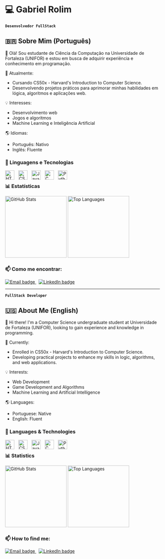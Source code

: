 # 💻 Gabriel Rolim

**`Desenvolvedor FullStack`**

## 🇧🇷 Sobre Mim (Português)

👋 Olá! Sou estudante de Ciência da Computação na Universidade de Fortaleza (UNIFOR) e estou em busca de adquirir experiência e conhecimento em programação.

🎯 Atualmente:
- Cursando CS50x - Harvard's Introduction to Computer Science.
- Desenvolvendo projetos práticos para aprimorar minhas habilidades em lógica, algoritmos e aplicações web.

💡 Interesses:
- Desenvolvimento web
- Jogos e algoritmos
- Machine Learning e Inteligência Artificial

🌎 Idiomas:
- Português: Nativo
- Inglês: Fluente

### 🤖 Linguagens e Tecnologias

<img 
    align="left" 
    alt="HTML"
    title="HTML" 
    width="30px" 
    style="padding-right: 10px;" 
    src="https://cdn.jsdelivr.net/gh/devicons/devicon@latest/icons/html5/html5-original.svg" 
/>
<img 
    align="left" 
    alt="CSS" 
    title="CSS"
    width="30px" 
    style="padding-right: 10px;" 
    src="https://cdn.jsdelivr.net/gh/devicons/devicon@latest/icons/css3/css3-original.svg" 
/>
<img 
    align="left" 
    alt="JavaScript" 
    title="JavaScript"
    width="30px" 
    style="padding-right: 10px;" 
    src="https://cdn.jsdelivr.net/gh/devicons/devicon@latest/icons/javascript/javascript-original.svg" 
/>
<img 
    align="left" 
    alt="C" 
    title="C"
    width="30px" 
    style="padding-right: 10px;" 
    src="https://cdn.jsdelivr.net/gh/devicons/devicon@latest/icons/c/c-original.svg" 
/>
<img 
    align="left" 
    alt="Python" 
    title="Python"
    width="30px" 
    style="padding-right: 10px;" 
    src="https://cdn.jsdelivr.net/gh/devicons/devicon@latest/icons/python/python-original.svg" 
/>
<br>
### 📊 Estatísticas

<div align="left">
  <img 
    alt="GitHub Stats" 
    height="200" 
    src="https://github-readme-stats.vercel.app/api?username=Gabrielrolimm&show_icons=true&theme=tokyonight&include_all_commits=true&locale=pt-br" 
  />
  <img 
    alt="Top Languages" 
    height="200" 
    src="https://github-readme-stats.vercel.app/api/top-langs/?username=Gabrielrolimm&theme=tokyonight&layout=compact&custom_title=Linguagens&langs_count=9" 
  />
</div>

### 📫 Como me encontrar:
<p align="left">
  <a href="https://mail.google.com/mail/?view=cm&fs=1&to=garibola@gmail.com" target="_blank">
    <img 
      alt="Email badge" 
      title="garibola@gmail.com" 
      src="https://custom-icon-badges.demolab.com/badge/Mail-E61B23.svg?logo=mail"
    />
  </a>
  &nbsp;
  <a href="https://www.linkedin.com/in/gabriel-rolim-galvão-de-melo-602a19321" target="_blank">
    <img 
      alt="LinkedIn badge" 
      title="Gabriel Rolim on LinkedIn" 
      src="https://custom-icon-badges.demolab.com/badge/LinkedIn-0077B5.svg?logo=linkedin&logoColor=white"
    />
  </a>
</p>

---
**`FullStack Developer`**

## 🇺🇸 About Me (English)

👋 Hi there! I'm a Computer Science undergraduate student at Universidade de Fortaleza (UNIFOR), looking to gain experience and knowledge in programming.

🎯 Currently:
- Enrolled in CS50x - Harvard's Introduction to Computer Science.
- Developing practical projects to enhance my skills in logic, algorithms, and web applications.

💡 Interests:
- Web Development
- Game Development and Algorithms
- Machine Learning and Artificial Intelligence

🌎 Languages:
- Portuguese: Native
- English: Fluent

### 🤖 Languages & Technologies

<img 
    align="left" 
    alt="HTML"
    title="HTML" 
    width="30px" 
    style="padding-right: 10px;" 
    src="https://cdn.jsdelivr.net/gh/devicons/devicon@latest/icons/html5/html5-original.svg" 
/>
<img 
    align="left" 
    alt="CSS" 
    title="CSS"
    width="30px" 
    style="padding-right: 10px;" 
    src="https://cdn.jsdelivr.net/gh/devicons/devicon@latest/icons/css3/css3-original.svg" 
/>
<img 
    align="left" 
    alt="JavaScript" 
    title="JavaScript"
    width="30px" 
    style="padding-right: 10px;" 
    src="https://cdn.jsdelivr.net/gh/devicons/devicon@latest/icons/javascript/javascript-original.svg" 
/>
<img 
    align="left" 
    alt="C" 
    title="C"
    width="30px" 
    style="padding-right: 10px;" 
    src="https://cdn.jsdelivr.net/gh/devicons/devicon@latest/icons/c/c-original.svg" 
/>
<img 
    align="left" 
    alt="Python" 
    title="Python"
    width="30px" 
    style="padding-right: 10px;" 
    src="https://cdn.jsdelivr.net/gh/devicons/devicon@latest/icons/python/python-original.svg" 
/>
<br>
### 📊 Statistics

<div align="left">
  <img 
    alt="GitHub Stats" 
    height="200" 
    src="https://github-readme-stats.vercel.app/api?username=Gabrielrolimm&show_icons=true&theme=tokyonight&include_all_commits=true" 
  />
  <img 
    alt="Top Languages" 
    height="200" 
    src="https://github-readme-stats.vercel.app/api/top-langs/?username=Gabrielrolimm&theme=tokyonight&layout=compact&custom_title=Languages&langs_count=9" 
  />
</div>

### 📫 How to find me:
<p align="left">
  <a href="https://mail.google.com/mail/?view=cm&fs=1&to=garibola@gmail.com" target="_blank">
    <img 
      alt="Email badge" 
      title="garibola@gmail.com" 
      src="https://custom-icon-badges.demolab.com/badge/Mail-E61B23.svg?logo=mail"
    />
  </a>
  &nbsp;
  <a href="https://www.linkedin.com/in/gabriel-rolim-galvão-de-melo-602a19321" target="_blank">
    <img 
      alt="LinkedIn badge" 
      title="Gabriel Rolim on LinkedIn" 
      src="https://custom-icon-badges.demolab.com/badge/LinkedIn-0077B5.svg?logo=linkedin&logoColor=white"
    />
  </a>
</p>
